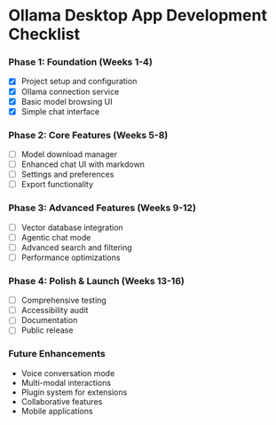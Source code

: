 # Ollama Desktop App Development Checklist

### Phase 1: Foundation (Weeks 1-4)

- [x] Project setup and configuration
- [x] Ollama connection service
- [x] Basic model browsing UI
- [x] Simple chat interface

### Phase 2: Core Features (Weeks 5-8)

- [ ] Model download manager
- [ ] Enhanced chat UI with markdown
- [ ] Settings and preferences
- [ ] Export functionality

### Phase 3: Advanced Features (Weeks 9-12)

- [ ] Vector database integration
- [ ] Agentic chat mode
- [ ] Advanced search and filtering
- [ ] Performance optimizations

### Phase 4: Polish & Launch (Weeks 13-16)

- [ ] Comprehensive testing
- [ ] Accessibility audit
- [ ] Documentation
- [ ] Public release

### Future Enhancements

- Voice conversation mode
- Multi-modal interactions
- Plugin system for extensions
- Collaborative features
- Mobile applications
